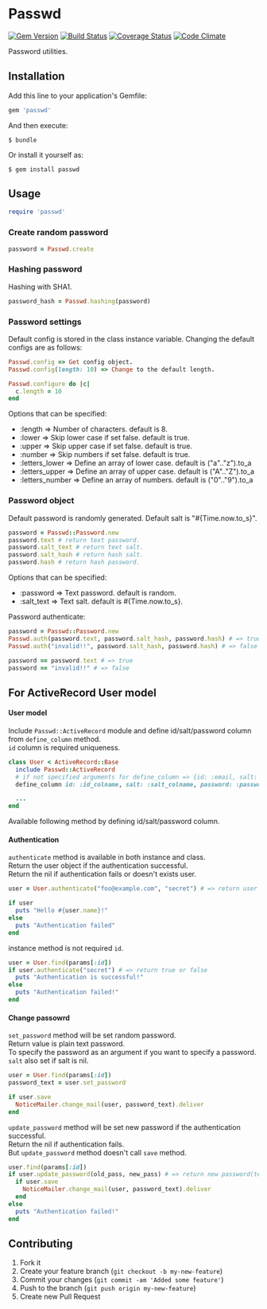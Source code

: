 # Passwd

[![Gem Version](https://badge.fury.io/rb/passwd.png)](http://badge.fury.io/rb/passwd)
[![Build Status](https://travis-ci.org/i2bskn/passwd.png?branch=master)](https://travis-ci.org/i2bskn/passwd)
[![Coverage Status](https://coveralls.io/repos/i2bskn/passwd/badge.png?branch=master)](https://coveralls.io/r/i2bskn/passwd?branch=master)
[![Code Climate](https://codeclimate.com/github/i2bskn/passwd.png)](https://codeclimate.com/github/i2bskn/passwd)

Password utilities.

## Installation

Add this line to your application's Gemfile:

```ruby
gem 'passwd'
```

And then execute:

    $ bundle

Or install it yourself as:

    $ gem install passwd

## Usage

```ruby
require 'passwd'
```

### Create random password

```ruby
password = Passwd.create
```

### Hashing password

Hashing with SHA1.

```ruby
password_hash = Passwd.hashing(password)
```

### Password settings

Default config is stored in the class instance variable.
Changing the default configs are as follows:

```ruby
Passwd.config => Get config object.
Passwd.config(length: 10) => Change to the default length.

Passwd.configure do |c|
  c.length = 10
end
```

Options that can be specified:

* :length => Number of characters. default is 8.
* :lower => Skip lower case if set false. default is true.
* :upper => Skip upper case if set false. default is true.
* :number => Skip numbers if set false. default is true.
* :letters_lower => Define an array of lower case. default is ("a".."z").to_a
* :letters_upper => Define an array of upper case. default is ("A".."Z").to_a
* :letters_number => Define an array of numbers. default is ("0".."9").to_a

### Password object

Default password is randomly generated.
Default salt is "#{Time.now.to_s}".

```ruby
password = Passwd::Password.new
password.text # return text password.
password.salt_text # return text salt.
password.salt_hash # return hash salt.
password.hash # return hash password.
```

Options that can be specified:

* :password => Text password. default is random.
* :salt_text => Text salt. default is #{Time.now.to_s}.

Password authenticate:

```ruby
password = Passwd::Password.new
Passwd.auth(password.text, password.salt_hash, password.hash) # => true
Passwd.auth("invalid!!", password.salt_hash, password.hash) # => false

password == password.text # => true
password == "invalid!!" # => false
```

## For ActiveRecord User model

#### User model

Include `Passwd::ActiveRecord` module and define id/salt/password column from `define_column` method.  
`id` column is required uniqueness.

```ruby
class User < ActiveRecord::Base
  include Passwd::ActiveRecord
  # if not specified arguments for define_column => {id: :email, salt: :salt, password: :password}
  define_column id: :id_colname, salt: :salt_colname, password: :password_colname

  ...
end
```

Available following method by defining id/salt/password column.

#### Authentication

`authenticate` method is available in both instance and class.  
Return the user object if the authentication successful.  
Return the nil if authentication fails or doesn't exists user.

```ruby
user = User.authenticate("foo@example.com", "secret") # => return user object or nil.

if user
  puts "Hello #{user.name}!"
else
  puts "Authentication failed"
end
```

instance method is not required `id`.

```ruby
user = User.find(params[:id])
if user.authenticate("secret") # => return true or false
  puts "Authentication is successful!"
else
  puts "Authentication failed!"
end
```

#### Change passowrd

`set_password` method will be set random password.  
Return value is plain text password.  
To specify the password as an argument if you want to specify a password.  
`salt` also set if salt is nil.

```ruby
user = User.find(params[:id])
password_text = user.set_password

if user.save
  NoticeMailer.change_mail(user, password_text).deliver
end
```
`update_password` method will be set new password if the authentication successful.  
Return the nil if authentication fails.  
But `update_password` method doesn't call `save` method.

```ruby
user.find(params[:id])
if user.update_password(old_pass, new_pass) # => return new password(text) or false
  if user.save
    NoticeMailer.change_mail(user, password_text).deliver
  end
else
  puts "Authentication failed!"
end
```

## Contributing

1. Fork it
2. Create your feature branch (`git checkout -b my-new-feature`)
3. Commit your changes (`git commit -am 'Added some feature'`)
4. Push to the branch (`git push origin my-new-feature`)
5. Create new Pull Request
